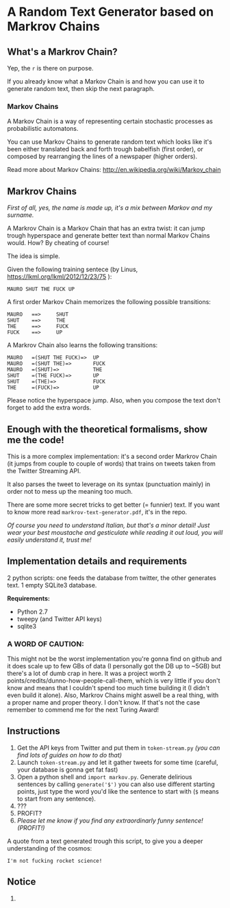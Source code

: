 A Random Text Generator based on Markrov Chains
===============================================

What's a Markrov Chain?
-----------------------

Yep, the `r` is there on purpose.

If you already know what a Markov Chain is and 
how you can use it to generate random text, 
then skip the next paragraph.

### Markov Chains ###
A Markov Chain is a way of representing certain 
stochastic processes as probabilistic automatons.

You can use Markov Chains to generate random text 
which looks like it's been either translated back and 
forth trough babelfish (first order), 
or composed by rearranging the lines of a newspaper (higher orders).

Read more about Markov Chains:
http://en.wikipedia.org/wiki/Markov_chain

## Markrov Chains ##

*First of all, yes, the name is made up, it's a mix between Markov and my surname.*

A Markrov Chain is a Markov Chain that has an 
extra twist: it can jump trough hyperspace and
generate better text than normal Markov Chains would.
How? By cheating of course!

The idea is simple.

Given the following training sentece (by Linus, https://lkml.org/lkml/2012/12/23/75 ):

`MAURO SHUT THE FUCK UP`

A first order Markov Chain memorizes the following 
possible transitions:

	MAURO 	==> 	SHUT
	SHUT 	==> 	THE
	THE 	==> 	FUCK
	FUCK 	==> 	UP

A Markrov Chain also learns the following transitions:

	MAURO 	=(SHUT THE FUCK)=>	UP
	MAURO	=(SHUT THE)=>		FUCK
	MAURO	=(SHUT)=>			THE
	SHUT	=(THE FUCK)=> 		UP
	SHUT	=(THE)=>			FUCK
	THE 	=(FUCK)=>			UP

Please notice the hyperspace jump. Also, when you compose 
the text don't forget to add the extra words.

## Enough with the theoretical formalisms, show me the code! ##

This is a more complex implementation: it's a second order 
Markrov Chain (it jumps from couple to couple of words) 
that trains on tweets taken from the Twitter Streaming API.

It also parses the tweet to leverage on its syntax 
(punctuation mainly) in order not to mess up the meaning too much.

There are some more secret tricks to get better (= funnier) text. 
If you want to know more read `markrov-text-generator.pdf`, it's in the repo.


*Of course you need to understand Italian, but that's a minor detail! 
Just wear your best moustache and gesticulate while reading it out loud, you will easily understand it, trust me!*

## Implementation details and requirements ##
2 python scripts: one feeds the database from twitter, the other generates text.
1 empty SQLite3 database.

**Requirements:** 
- Python 2.7
- tweepy (and Twitter API keys)
- sqlite3


### A WORD OF CAUTION: ###
This might not be the worst implementation you're gonna find 
on github and it does scale up to few GBs of data 
(I personally got the DB up to ~5GB) but there's a lot of dumb crap in here.
It was a project worth 2 points/credits/dunno-how-people-call-them, 
which is very little if you don't know and means that I couldn't spend too much time building it (I didn't even build it alone).
Also, Markrov Chains might aswell be a real thing, with a proper name
and proper theory. I don't know. If that's not the case remember 
to commend me for the next Turing Award!


## Instructions ##

1. Get the API keys from Twitter and put them in `token-stream.py` *(you can find lots of guides on how to do that)*
2. Launch `token-stream.py` and let it gather tweets for some time (careful, your database is gonna get fat fast)
3. Open a python shell and `import markov.py`. Generate delirious sentences by calling `generate('$')` you can also use different starting points, just type the word you'd like the sentence to start with (`$` means to start from any sentence).
4. ???
5. PROFIT?
6. *Please let me know if you find any extraordinarly funny sentence! (PROFIT!)*

A quote from a text generated trough this script, to give you a deeper understanding of the cosmos:
	
	I'm not fucking rocket science!
	
## Notice ##
1. 

